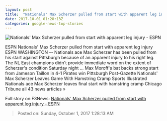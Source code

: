 ```yaml
---
layout: post
title:  "Nationals' Max Scherzer pulled from start with apparent leg injury - ESPN"
date: 2017-10-01 01:28:13Z
categories: google-news-top-stories
---
```


![Nationals' Max Scherzer pulled from start with apparent leg injury - ESPN](http://a2.espncdn.com/combiner/i?img=%2Fphoto%2F2017%2F0930%2Fr267166_1296x729_16%2D9.jpg)

ESPN Nationals' Max Scherzer pulled from start with apparent leg injury ESPN WASHINGTON -- Nationals ace Max Scherzer has been pulled from his start against Pittsburgh because of an apparent injury to his right leg. The NL East champions didn't provide immediate word on the extent of Scherzer's condition Saturday night ... Max Moroff's bat backs strong start from Jameson Taillon in 4-1 Pirates win Pittsburgh Post-Gazette Nationals' Max Scherzer Leaves Game With Hamstring Cramp Sports Illustrated Nationals ace Max Scherzer leaves final start with hamstring cramp Chicago Tribune all 43 news articles »


Full story on F3News: [Nationals' Max Scherzer pulled from start with apparent leg injury - ESPN](http://www.f3nws.com/n/WRHqvC)

> Posted on: Sunday, October 1, 2017 1:28:13 AM
